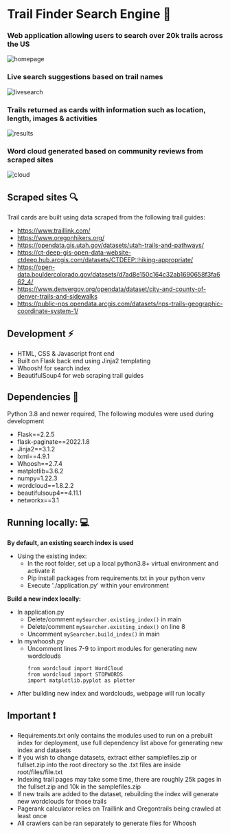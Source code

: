 # Trail Finder Search Engine :evergreen_tree:

### Web application allowing users to search over 20k trails across the US 

![homepage](https://github.com/Vladvitalaru/Trail-Finder/assets/78878935/8f3b0f7a-b81e-4b61-bcb6-681bfd6c52e2)

### Live search suggestions based on trail names 

![livesearch](https://github.com/Vladvitalaru/Trail-Finder/assets/78878935/5f45ee95-5ac8-45c4-8355-4f7c1f56d89e)


### Trails returned as cards with information such as location, length, images & activities

![results](https://github.com/Vladvitalaru/Trail-Finder/assets/78878935/91599409-241a-489f-8df2-1c062ca16a36)


### Word cloud generated based on community reviews from scraped sites

![cloud](https://github.com/Vladvitalaru/Trail-Finder/assets/78878935/cfa238f3-fa18-4e87-a764-a338ffb4260a)


## Scraped sites :mag:
Trail cards are built using data scraped from the following trail guides:
- https://www.traillink.com/
- https://www.oregonhikers.org/
- https://opendata.gis.utah.gov/datasets/utah-trails-and-pathways/
- https://ct-deep-gis-open-data-website-ctdeep.hub.arcgis.com/datasets/CTDEEP::hiking-appropriate/
- https://open-data.bouldercolorado.gov/datasets/d7ad8e150c164c32ab1690658f3fa662_4/
- https://www.denvergov.org/opendata/dataset/city-and-county-of-denver-trails-and-sidewalks
- https://public-nps.opendata.arcgis.com/datasets/nps-trails-geographic-coordinate-system-1/


## Development :zap:
- HTML, CSS & Javascript front end
- Built on Flask back end using Jinja2 templating
- Whoosh! for search index
- BeautifulSoup4 for web scraping trail guides

## Dependencies :electric_plug:
Python 3.8 and newer required, 
The following modules were used during development
- Flask==2.2.5
- flask-paginate==2022.1.8
- Jinja2==3.1.2
- lxml==4.9.1
- Whoosh==2.7.4
- matplotlib=3.6.2
- numpy=1.22.3
- wordcloud==1.8.2.2
- beautifulsoup4==4.11.1
- networkx==3.1

## Running locally: :computer:
**By default, an existing search index is used**  
- Using the existing index:
    - In the root folder, set up a local python3.8+ virtual environment and activate it
    - Pip install packages from requirements.txt in your python venv
    - Execute './application.py' within your environment
      
**Build a new index locally:**
 - In application.py
    - Delete/comment ```mySearcher.existing_index()``` in main
    - Delete/comment ```mySearcher.existing_index()``` on line 8
    - Uncomment ```mySearcher.build_index()``` in main
- In mywhoosh.py
  - Uncomment lines 7-9 to import modules for generating new wordclouds
    ```
    from wordcloud import WordCloud
    from wordcloud import STOPWORDS
    import matplotlib.pyplot as plotter
    ```
- After building new index and wordclouds, webpage will run locally
  
## Important :exclamation:
- Requirements.txt only contains the modules used to run on a prebuilt index for deployment, use full dependency list above for generating new index and datasets
- If you wish to change datasets, extract either samplefiles.zip or fullset.zip into the root directory so the .txt files are inside root/files/file.txt
- Indexing trail pages may take some time, there are roughly 25k pages in the fullset.zip and 10k in the samplefiles.zip
- If new trails are added to the dataset, rebuilding the index will generate new wordclouds for those trails
- Pagerank calculator relies on Traillink and Oregontrails being crawled at least once
- All crawlers can be ran separately to generate files for Whoosh

